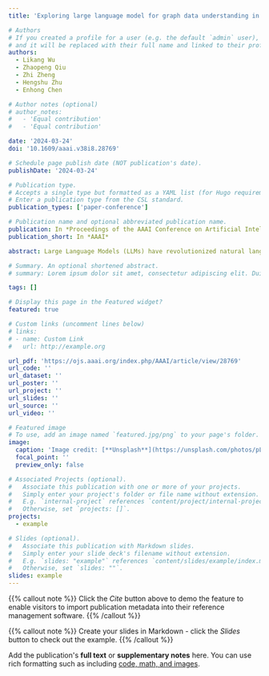 ```yaml
---
title: 'Exploring large language model for graph data understanding in online job recommendations'

# Authors
# If you created a profile for a user (e.g. the default `admin` user), write the username (folder name) here
# and it will be replaced with their full name and linked to their profile.
authors:
  - Likang Wu
  - Zhaopeng Qiu
  - Zhi Zheng
  - Hengshu Zhu
  - Enhong Chen

# Author notes (optional)
# author_notes:
#   - 'Equal contribution'
#   - 'Equal contribution'

date: '2024-03-24'
doi: '10.1609/aaai.v38i8.28769'

# Schedule page publish date (NOT publication's date).
publishDate: '2024-03-24'

# Publication type.
# Accepts a single type but formatted as a YAML list (for Hugo requirements).
# Enter a publication type from the CSL standard.
publication_types: ['paper-conference']

# Publication name and optional abbreviated publication name.
publication: In *Proceedings of the AAAI Conference on Artificial Intelligence*
publication_short: In *AAAI*

abstract: Large Language Models (LLMs) have revolutionized natural language processing tasks, demonstrating their exceptional capabilities in various domains. However, their potential for graph semantic mining in job recommendations remains largely unexplored. This paper focuses on unveiling the capability of large language models in understanding behavior graphs and leveraging this understanding to enhance recommendations in online recruitment, including promoting out-of-distribution (OOD) applications. We present a novel framework that harnesses the rich contextual information and semantic representations provided by large language models to analyze behavior graphs and uncover underlying patterns and relationships. Specifically, we propose a meta-path prompt constructor that aids LLM recommender in grasping the semantics of behavior graphs for the first time and design a corresponding path augmentation module to alleviate the prompt bias introduced by path-based sequence input. By facilitating this capability, our framework enables personalized and accurate job recommendations for individual users. We evaluate the effectiveness of our approach on comprehensive real-world datasets and demonstrate its ability to improve the relevance and quality of recommended results. This research not only sheds light on the untapped potential of large language models but also provides valuable insights for developing advanced recommendation systems in the recruitment market. The findings contribute to the growing field of natural language processing and offer practical implications for enhancing job search experiences.

# Summary. An optional shortened abstract.
# summary: Lorem ipsum dolor sit amet, consectetur adipiscing elit. Duis posuere tellus ac convallis placerat. Proin tincidunt magna sed ex sollicitudin condimentum.

tags: []

# Display this page in the Featured widget?
featured: true

# Custom links (uncomment lines below)
# links:
# - name: Custom Link
#   url: http://example.org

url_pdf: 'https://ojs.aaai.org/index.php/AAAI/article/view/28769'
url_code: ''
url_dataset: ''
url_poster: ''
url_project: ''
url_slides: ''
url_source: ''
url_video: ''

# Featured image
# To use, add an image named `featured.jpg/png` to your page's folder.
image:
  caption: 'Image credit: [**Unsplash**](https://unsplash.com/photos/pLCdAaMFLTE)'
  focal_point: ''
  preview_only: false

# Associated Projects (optional).
#   Associate this publication with one or more of your projects.
#   Simply enter your project's folder or file name without extension.
#   E.g. `internal-project` references `content/project/internal-project/index.md`.
#   Otherwise, set `projects: []`.
projects:
  - example

# Slides (optional).
#   Associate this publication with Markdown slides.
#   Simply enter your slide deck's filename without extension.
#   E.g. `slides: "example"` references `content/slides/example/index.md`.
#   Otherwise, set `slides: ""`.
slides: example
---
```


{{% callout note %}}
Click the _Cite_ button above to demo the feature to enable visitors to import publication metadata into their reference management software.
{{% /callout %}}

{{% callout note %}}
Create your slides in Markdown - click the _Slides_ button to check out the example.
{{% /callout %}}

Add the publication's **full text** or **supplementary notes** here. You can use rich formatting such as including [code, math, and images](https://docs.hugoblox.com/content/writing-markdown-latex/).
